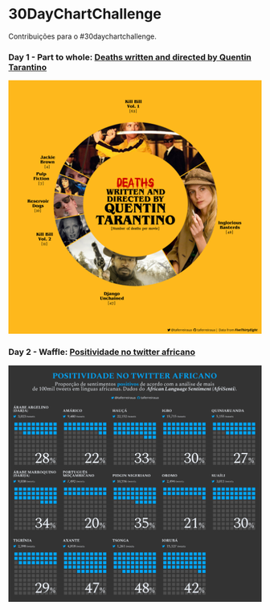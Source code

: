 # 30DayChartChallenge
Contribuições para o #30daychartchallenge.

### **Day 1 - Part to whole: [Deaths written and directed by Quentin Tarantino](Day1/Deaths-Tarantino.R)**
  ![Screenshot](Day1/Deaths-Tarantino.png)

### **Day 2 - Waffle: [Positividade no twitter africano](Day2/AfriSenti.R)**
  ![Screenshot](Day2/AfriSenti.png)
